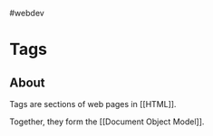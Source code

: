 #webdev 

# Tags

## About

Tags are sections of web pages in [[HTML]]. 

Together, they form the [[Document Object Model]].
